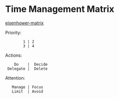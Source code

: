 # Time Management Matrix

[eisenhower-matrix](https://www.developgoodhabits.com/eisenhower-matrix)

Priority:
```
        1 | 2
        3 | 4
```

Actions:
```
    Do    |  Decide
 Delegate |  Delete
```

Attention:
```
   Manage | Focus
   Limit  | Avoid

```
